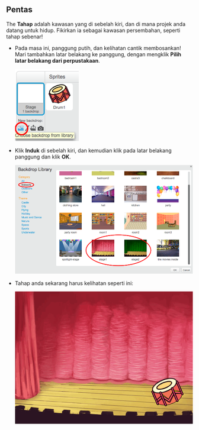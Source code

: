 ## Pentas

The **Tahap** adalah kawasan yang di sebelah kiri, dan di mana projek anda datang untuk hidup. Fikirkan ia sebagai kawasan persembahan, seperti tahap sebenar!

+ Pada masa ini, panggung putih, dan kelihatan cantik membosankan! Mari tambahkan latar belakang ke panggung, dengan mengklik **Pilih latar belakang dari perpustakaan**.
    
    ![tangkapan skrin](images/band-stage-choose.png)

+ Klik **Induk** di sebelah kiri, dan kemudian klik pada latar belakang panggung dan klik **OK**.
    
    ![tangkapan skrin](images/band-backdrop.png)

+ Tahap anda sekarang harus kelihatan seperti ini:
    
    ![tangkapan skrin](images/band-stage.png)